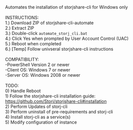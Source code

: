 Automates the installation of storjshare-cli for Windows only
<br/>
<br/>INSTRUCTIONS:
<br/>1.) Download ZIP of storjshare-cli-automate
<br/>2.) Extract ZIP
<br/>3.) Double-click `automate_storj_cli.bat`
<br/>4.) Click Yes when prompted by User Account Control (UAC)
<br/>5.) Reboot when completed
<br/>6.) [Temp] Follow univseral storjshare-cli instructions
<br/>
<br/>COMPATIBILITY:
<br/>   -PowerShell Version 2 or newer
<br/>   -Client OS: Windows 7 or newer
<br/>   -Server OS: Windows 2008 or newer
<br/>
<br/>TODO:
<br/>   0) Handle Reboot
<br/>   1) Follow the storjshare-cli installation guide: https://github.com/Storj/storjshare-cli#installation
<br/>   2) Perform Updates of storj-cli
<br/>   3) Perform uninstall of pre-requirements and storj-cli
<br/>   4) Install storj-cli as a service(s)
<br/>   5) Modify configuration of instance
